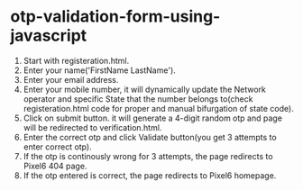 # otp-validation-form-using-javascript
1. Start with registeration.html.
2. Enter your name('FirstName LastName').
3. Enter your email address.
4. Enter your mobile number, it will dynamically update the Network operator and specific State that the number belongs to(check registeration.html code for proper and manual bifurgation of state code).
5. Click on submit button. it will generate a 4-digit random otp and page will be redirected to verification.html.
6. Enter the correct otp and click Validate button(you get 3 attempts to enter correct otp).
7. If the otp is continously wrong for 3 attempts, the page redirects to Pixel6 404 page.
8. If the otp entered is correct, the page redirects to Pixel6 homepage.
